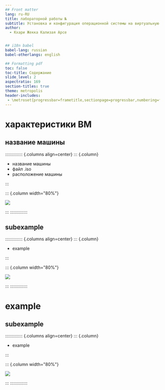 ```yaml
---
## Front matter
lang: ru-RU
title: лабораторной работы №
subtitle: Установка и конфигурация операционной системы на виртуальную машину
author:
  - Кхари Жекка Кализая Арсе


## i18n babel
babel-lang: russian
babel-otherlangs: english

## Formatting pdf
toc: false
toc-title: Содержание
slide_level: 2
aspectratio: 169
section-titles: true
theme: metropolis
header-includes:
 - \metroset{progressbar=frametitle,sectionpage=progressbar,numbering=fraction}
---
```


# характеристики BM

## название машины

:::::::::::::: {.columns align=center}
::: {.column}
- название машины
- файл .iso 
- расположение машины

:::

::: {.column width="80%"}

![](./image/01.jpg)

:::
::::::::::::::

## subexample

:::::::::::::: {.columns align=center}
::: {.column}
- example

:::

::: {.column width="80%"}

![](./image/01.jpg)

:::
::::::::::::::

# example

## subexample

:::::::::::::: {.columns align=center}
::: {.column}

- example

:::

::: {.column width="80%"}

![](./image/01.jpg)

:::
::::::::::::::




